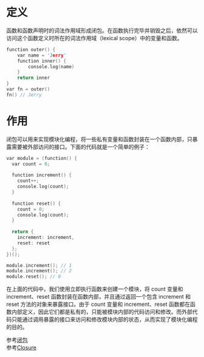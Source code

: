 # 定义
函数和函数声明时的词法作用域形成闭包。在函数执行完毕并销毁之后，依然可以访问这个函数定义时所在的词法作用域（lexical scope）中的变量和函数。
```c
function outer() {
    var name = 'Jerry'
    function inner() {
        console.log(name)
    }
    return inner
}
var fn = outer()
fn() // Jerry
```
# 作用
闭包可以用来实现模块化编程，将一些私有变量和函数封装在一个函数内部，只暴露需要被外部访问的接口。下面的代码就是一个简单的例子：
```c
var module = (function() {
  var count = 0;
  
  function increment() {
    count++;
    console.log(count);
  }
  
  function reset() {
    count = 0;
    console.log(count);
  }
  
  return {
    increment: increment,
    reset: reset
  };
})();

module.increment(); // 1
module.increment(); // 2
module.reset(); // 0
```
在上面的代码中，我们使用立即执行函数来创建一个模块，将 count 变量和 increment、reset 函数封装在函数内部，并且通过返回一个包含 increment 和 reset 方法的对象来暴露接口。由于 count 变量和 increment、reset 函数都在函数内部定义，因此它们都是私有的，只能被模块内部的代码访问和修改。而外部代码只能通过调用暴露的接口来访问和修改模块内部的状态，从而实现了模块化编程的目的。  

参考[闭包](https://github.com/creeperyang/blog/issues/16)  
参考[Closure](https://developer.mozilla.org/zh-CN/docs/Web/JavaScript/Closures)
